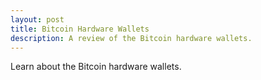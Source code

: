 ```yaml
---
layout: post
title: Bitcoin Hardware Wallets
description: A review of the Bitcoin hardware wallets.
---
```


<p>Learn about the Bitcoin hardware wallets.